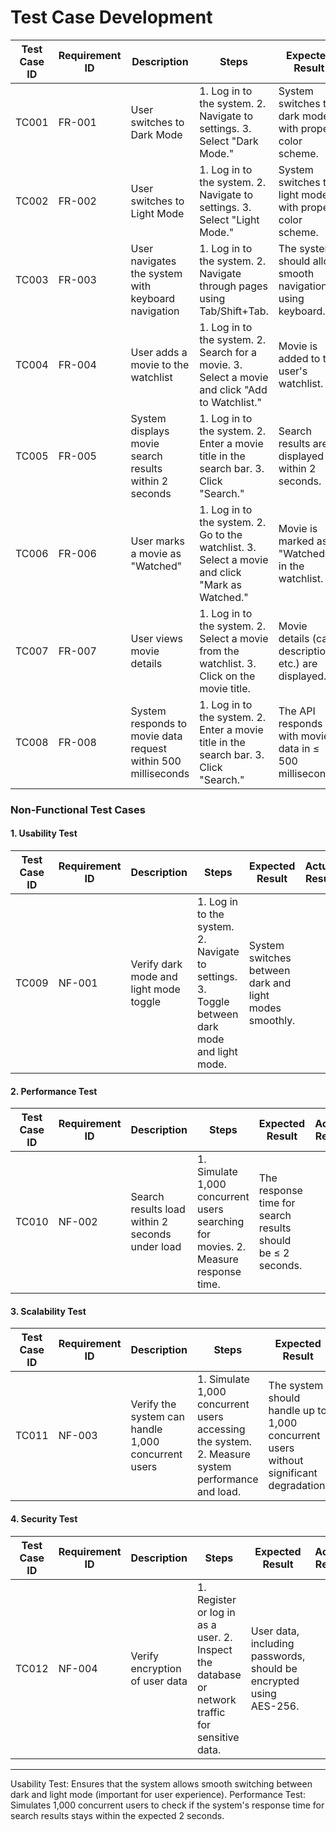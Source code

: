 # Test Case Development

| Test Case ID | Requirement ID | Description                                          | Steps                                                                                  | Expected Result                                            | Actual Result | Status (Pass/Fail) |
|--------------|----------------|------------------------------------------------------|----------------------------------------------------------------------------------------|------------------------------------------------------------|----------------|--------------------|
| TC001        | FR-001         | User switches to Dark Mode                           | 1. Log in to the system. 2. Navigate to settings. 3. Select "Dark Mode."              | System switches to dark mode with proper color scheme.     |                |                    |
| TC002        | FR-002         | User switches to Light Mode                          | 1. Log in to the system. 2. Navigate to settings. 3. Select "Light Mode."             | System switches to light mode with proper color scheme.    |                |                    |
| TC003        | FR-003         | User navigates the system with keyboard navigation   | 1. Log in to the system. 2. Navigate through pages using Tab/Shift+Tab.                | The system should allow smooth navigation using keyboard.   |                |                    |
| TC004        | FR-004         | User adds a movie to the watchlist                   | 1. Log in to the system. 2. Search for a movie. 3. Select a movie and click "Add to Watchlist." | Movie is added to the user's watchlist.                    |                |                    |
| TC005        | FR-005         | System displays movie search results within 2 seconds | 1. Log in to the system. 2. Enter a movie title in the search bar. 3. Click "Search."   | Search results are displayed within 2 seconds.             |                |                    |
| TC006        | FR-006         | User marks a movie as "Watched"                       | 1. Log in to the system. 2. Go to the watchlist. 3. Select a movie and click "Mark as Watched." | Movie is marked as "Watched" in the watchlist.             |                |                    |
| TC007        | FR-007         | User views movie details                             | 1. Log in to the system. 2. Select a movie from the watchlist. 3. Click on the movie title. | Movie details (cast, description, etc.) are displayed.     |                |                    |
| TC008        | FR-008         | System responds to movie data request within 500 milliseconds | 1. Log in to the system. 2. Enter a movie title in the search bar. 3. Click "Search."   | The API responds with movie data in ≤ 500 milliseconds.    |                |                    |

### Non-Functional Test Cases

#### 1. Usability Test

| Test Case ID | Requirement ID | Description                                          | Steps                                                                                  | Expected Result                                            | Actual Result | Status (Pass/Fail) |
|--------------|----------------|------------------------------------------------------|----------------------------------------------------------------------------------------|------------------------------------------------------------|----------------|--------------------|
| TC009        | NF-001         | Verify dark mode and light mode toggle               | 1. Log in to the system. 2. Navigate to settings. 3. Toggle between dark mode and light mode. | System switches between dark and light modes smoothly.     |                |                    |

#### 2. Performance Test

| Test Case ID | Requirement ID | Description                                          | Steps                                                                                  | Expected Result                                            | Actual Result | Status (Pass/Fail) |
|--------------|----------------|------------------------------------------------------|----------------------------------------------------------------------------------------|------------------------------------------------------------|----------------|--------------------|
| TC010        | NF-002         | Search results load within 2 seconds under load      | 1. Simulate 1,000 concurrent users searching for movies. 2. Measure response time.      | The response time for search results should be ≤ 2 seconds. |                |                    |

#### 3. Scalability Test

| Test Case ID | Requirement ID | Description                                          | Steps                                                                                  | Expected Result                                            | Actual Result | Status (Pass/Fail) |
|--------------|----------------|------------------------------------------------------|----------------------------------------------------------------------------------------|------------------------------------------------------------|----------------|--------------------|
| TC011        | NF-003         | Verify the system can handle 1,000 concurrent users | 1. Simulate 1,000 concurrent users accessing the system. 2. Measure system performance and load. | The system should handle up to 1,000 concurrent users without significant degradation. |                |                    |

#### 4. Security Test

| Test Case ID | Requirement ID | Description                                          | Steps                                                                                  | Expected Result                                            | Actual Result | Status (Pass/Fail) |
|--------------|----------------|------------------------------------------------------|----------------------------------------------------------------------------------------|------------------------------------------------------------|----------------|--------------------|
| TC012        | NF-004         | Verify encryption of user data                       | 1. Register or log in as a user. 2. Inspect the database or network traffic for sensitive data. | User data, including passwords, should be encrypted using AES-256. |                |                    |

---

Usability Test: Ensures that the system allows smooth switching between dark and light mode (important for user experience).
Performance Test: Simulates 1,000 concurrent users to check if the system's response time for search results stays within the expected 2 seconds.
